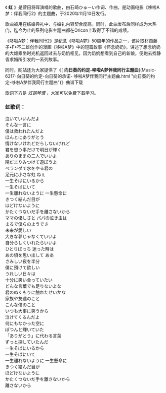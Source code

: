 

《 **虹** 》是菅田将晖演唱的歌曲，由石崎ひゅーい作词、作曲，是动画电影《哆啦A梦：伴我同行2》的主题曲，于2020年11月10日发行。

歌曲被用在结婚典礼中，与婚礼内容契合度高。同时，此曲发布后同样成为大热门，迄今为止的系列电影主题曲都在Oricon上取得了不错的成绩。

《哆啦A梦：伴我同行2》是纪念《哆啦A梦》50周年的作品之一，该片取材自藤子•F•不二雄创作的漫画《哆啦A梦》中的短篇故事《怀念奶奶》，讲述了想念奶奶的大雄乘坐时光机返回过去与奶奶相见，因为奶奶想看到自己的新娘，便跑去找静香求婚所引发的一系列故事。

同时，网站还为大家提供了《[ **向日葵的约定-哆啦A梦伴我同行主题曲**](Music-6217-向日葵的约定-向日葵的承诺-
哆啦A梦伴我同行主题曲.html "向日葵的约定-哆啦A梦伴我同行主题曲")》曲谱下载

歌词下方是 _虹钢琴谱_ ，大家可以免费下载学习。

### 虹歌词：

泣いていいんだよ  
そんな一言に  
僕は救われたんだよ  
ほんとにありがとう  
情けないけれどだらしないけれど  
君を想う事だけで明日が輝く  
ありのままの二人でいいよ  
陽だまりみつけて遊ぼうよ  
ベランダで水をやる君の  
足元に小さな虹 ねぇ  
一生そばにいるから  
一生そばにいて  
一生離れないように 一生懸命に  
きつく結んだ目が  
ほどけないように  
かたくつないだ手を離さないから  
ママの優しさと パパの泣き虫は  
まるで僕らのようでさ  
未来が愛しい  
大きな夢じゃなくていいよ  
自分らしくいれたらいいよ  
ひとりぼっち 迷った時は  
あの頃を思い出して ああ  
さみしい夜を半分  
僕に預けて欲しい  
うれしい日々は  
十分に笑い合っていたい  
どんな言葉でも足りないよな  
君のぬくもりに触れたせいかな  
家族や友達のこと  
こんな僕のこと  
いつも大事に笑うから  
泣けてくるんだよ  
何にもなかった空に  
ぽつんと輝いていた  
「ありがとう」に代わる言葉  
ずっと探していたんだ  
一生そばにいるから  
一生そばにいて  
一生離れないように 一生懸命に  
きつく結んだ目が  
ほどけないように  
かたくつないだ手を離さないから  
離さないから

